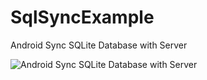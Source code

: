 # SqlSyncExample
Android Sync SQLite Database with Server

![Android Sync SQLite Database with Server]()
